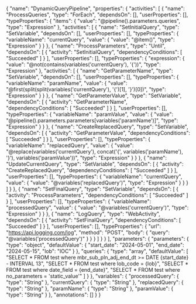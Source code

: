 {
    "name": "DynamicQueryPipeline",
    "properties": {
        "activities": [
            {
                "name": "ProcessQueries",
                "type": "ForEach",
                "dependsOn": [],
                "userProperties": [],
                "typeProperties": {
                    "items": {
                        "value": "@pipeline().parameters.queries",
                        "type": "Expression"
                    },
                    "activities": [
                        {
                            "name": "SetInitialQuery",
                            "type": "SetVariable",
                            "dependsOn": [],
                            "userProperties": [],
                            "typeProperties": {
                                "variableName": "currentQuery",
                                "value": {
                                    "value": "@item()",
                                    "type": "Expression"
                                }
                            }
                        },
                        {
                            "name": "ProcessParameters",
                            "type": "Until",
                            "dependsOn": [
                                {
                                    "activity": "SetInitialQuery",
                                    "dependencyConditions": [
                                        "Succeeded"
                                    ]
                                }
                            ],
                            "userProperties": [],
                            "typeProperties": {
                                "expression": {
                                    "value": "@not(contains(variables('currentQuery'), '{'))",
                                    "type": "Expression"
                                },
                                "activities": [
                                    {
                                        "name": "GetParameterName",
                                        "type": "SetVariable",
                                        "dependsOn": [],
                                        "userProperties": [],
                                        "typeProperties": {
                                            "variableName": "paramName",
                                            "value": {
                                                "value": "@first(split(split(variables('currentQuery'), '{')[1], '}')[0])",
                                                "type": "Expression"
                                            }
                                        }
                                    },
                                    {
                                        "name": "GetParameterValue",
                                        "type": "SetVariable",
                                        "dependsOn": [
                                            {
                                                "activity": "GetParameterName",
                                                "dependencyConditions": [
                                                    "Succeeded"
                                                ]
                                            }
                                        ],
                                        "userProperties": [],
                                        "typeProperties": {
                                            "variableName": "paramValue",
                                            "value": {
                                                "value": "@pipeline().parameters.parameters[variables('paramName')]",
                                                "type": "Expression"
                                            }
                                        }
                                    },
                                    {
                                        "name": "CreateReplacedQuery",
                                        "type": "SetVariable",
                                        "dependsOn": [
                                            {
                                                "activity": "GetParameterValue",
                                                "dependencyConditions": [
                                                    "Succeeded"
                                                ]
                                            }
                                        ],
                                        "userProperties": [],
                                        "typeProperties": {
                                            "variableName": "replacedQuery",
                                            "value": {
                                                "value": "@replace(variables('currentQuery'), concat('{', variables('paramName'), '}'), variables('paramValue'))",
                                                "type": "Expression"
                                            }
                                        }
                                    },
                                    {
                                        "name": "UpdateCurrentQuery",
                                        "type": "SetVariable",
                                        "dependsOn": [
                                            {
                                                "activity": "CreateReplacedQuery",
                                                "dependencyConditions": [
                                                    "Succeeded"
                                                ]
                                            }
                                        ],
                                        "userProperties": [],
                                        "typeProperties": {
                                            "variableName": "currentQuery",
                                            "value": {
                                                "value": "@variables('replacedQuery')",
                                                "type": "Expression"
                                            }
                                        }
                                    }
                                ]
                            }
                        },
                        {
                            "name": "SetFinalQuery",
                            "type": "SetVariable",
                            "dependsOn": [
                                {
                                    "activity": "ProcessParameters",
                                    "dependencyConditions": [
                                        "Succeeded"
                                    ]
                                }
                            ],
                            "userProperties": [],
                            "typeProperties": {
                                "variableName": "processedQuery",
                                "value": {
                                    "value": "@variables('currentQuery')",
                                    "type": "Expression"
                                }
                            }
                        },
                        {
                            "name": "LogQuery",
                            "type": "WebActivity",
                            "dependsOn": [
                                {
                                    "activity": "SetFinalQuery",
                                    "dependencyConditions": [
                                        "Succeeded"
                                    ]
                                }
                            ],
                            "userProperties": [],
                            "typeProperties": {
                                "url": "https://api.logging.com/log",
                                "method": "POST",
                                "body": {
                                    "query": "@variables('processedQuery')"
                                }
                            }
                        }
                    ]
                }
            }
        ],
        "parameters": {
            "parameters": {
                "type": "object",
                "defaultValue": {
                    "start_date": "2024-05-01",
                    "end_date": "2024-05-15",
                    "lob": "IOC"
                }
            },
            "queries": {
                "type": "array",
                "defaultValue": [
                    "SELECT * FROM test where mbr_sub_pln_adj_end_dt >= DATE {start_date} - INTERVAL 13",
                    "SELECT * FROM test where lob_code = {lob}",
                    "SELECT * FROM test where date_field = {end_date}",
                    "SELECT * FROM test where no_parameters = 'static_value'"
                ]
            }
        },
        "variables": {
            "processedQuery": {
                "type": "String"
            },
            "currentQuery": {
                "type": "String"
            },
            "replacedQuery": {
                "type": "String"
            },
            "paramName": {
                "type": "String"
            },
            "paramValue": {
                "type": "String"
            }
        },
        "annotations": []
    }
} 
